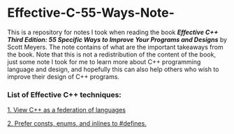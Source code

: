 # Effective-C-55-Ways-Note-
This is a repository for notes I took when reading the book ***Effective C++ Third Edition: 55 Specific Ways to Improve Your Programs and Designs*** by Scott Meyers. The note contains of what are the important takeaways from the book. Note that this is not a redistribution of the content of the book, just some note I took for me to learn more about C++ programming language and design, and hopefully this can also help others who wish to improve their design of C++ programs.

### List of Effective C++ techniques: 
[1. View C++ as a federation of languages](https://github.com/sliu-trinity/Effective-Cpp-55-Ways-Note/blob/master/item1.md)

[2. Prefer consts, enums, and inlines to #defines.](https://github.com/sliu-trinity/Effective-Cpp-55-Ways-Note/blob/master/item2.md)
